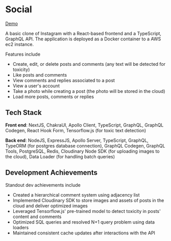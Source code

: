 # Social

[Demo](https://social-web.sereyratanakroth.com)

A basic clone of Instagram with a React-based frontend and a TypeScript, GraphQL API. The application is deployed as a Docker container to a AWS ec2
instance.

Features include
* Create, edit, or delete posts and comments (any text will be detected for toxicity)
* Like posts and comments
* View comments and replies associated to a post
* View a user's account
* Take a photo while creating a post (the photo will be stored in the cloud)
* Load more posts, comments or replies

## Tech Stack
__Front end__: NextJS, ChakraUI, Apollo Client, TypeScript, GraphQL, GraphQL Codegen, React Hook Form, Tensorflow.js (for toxic text detection)

__Back end__: NodeJS, ExpressJS, Apollo Server, TypeScript, GraphQL, TypeORM (for postgres database connection), GraphQL Codegen,
GraphQL Tools, PostgreSQL, Redis, Cloudinary Node SDK (for uploading images to the cloud), Data Loader (for handling batch queries)

## Development Achievements
Standout dev achievements include 
* Created a hierarchical comment system using adjacency list
* Implemented Cloudinary SDK to store images and assets of posts in the cloud and deliver optimized images
* Leveraged Tensorflow.js' pre-trained model to detect toxicity in posts' content and comments
* Optimized SQL queries and resolved N+1 query problem using data loaders
* Maintained consistent cache updates after interactions with the API
